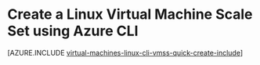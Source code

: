 <properties
    pageTitle="Create a Virtual Machine Scale Set | Azure"
    description="Create a Virtual Machine Scale Set using the Azure CLI"
    services="virtual-machine-scale-sets"
    documentationcenter=""
    author="gatneil"
    manager="madhana"
    editor="tysonn"
    tags="azure-resource-manager" />
<tags
    ms.assetid="0901d4ca-98dd-4c78-bf6c-a79c932e5b89"
    ms.service="virtual-machine-scale-sets"
    ms.workload="na"
    ms.tgt_pltfrm="na"
    ms.devlang="na"
    ms.topic="get-started-article"
    ms.date="03/22/2016"
    wacn.date=""
    ms.author="gatneil" />

# Create a Linux Virtual Machine Scale Set using Azure CLI
[AZURE.INCLUDE [virtual-machines-linux-cli-vmss-quick-create-include](../../includes/virtual-machines-linux-cli-vmss-quick-create-include.md)]

